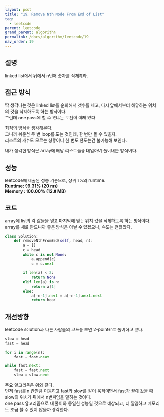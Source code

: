 ```yaml
---
layout: post
title: "19. Remove Nth Node From End of List"
tag:
  - leetcode
parent: leetcode
grand_parent: algorithm
permalink: /docs/algorithm/leetcode/19
nav_order: 19
---
```


## 설명
linked list에서 뒤에서 n번째 숫자를 삭제해라. 

## 접근 방식
딱 생각나는 것은 linked list를 순회해서 갯수를 세고, 다시 앞에서부터 해당하는 위치의 것을 삭제하도록 하는 방식이다.  
그런데 one pass에 할 수 있냐는 도전이 아래 있다.

최적의 방식을 생각해본다.  
그니까 쉬운건 두 번 loop를 도는 것인데, 한 번만 돌 수 있을지.  
리스트의 개수도 모르는 상황이니 한 번도 안도는건 불가능해 보인다.

내가 생각한 방식은 array에 해당 리스트들을 대입하여 풀어내는 방식이다.

## 성능
leetcode에 제출된 성능 기준으로, 상위 1%의 runtime.  
**Runtime: 99.31% (20 ms)**  
**Memory : 100.00% (12.8 MB)**

## 코드
array에 list의 각 값들을 넣고 마지막에 맞는 위치 값을 삭제하도록 하는 방식이다.  
array를 새로 만드니까 좋은 방식은 아닐 수 있겠으나, 속도는 괜찮았다.  
```python
class Solution:
    def removeNthFromEnd(self, head, n):
        a = []
        c = head
        while c is not None:
            a.append(c)
            c = c.next
     
        if len(a) < 2:
            return None
        elif len(a) is n:
            return a[1]
        else:
            a[-n-1].next = a[-n-1].next.next
            return head
```

## 개선방향
leetcode solution과 다른 사람들의 코드를 보면 2-pointer로 풀이하고 있다.  
```python
slow = head
fast = head

for i in range(n):
    fast = fast.next

while fast.next:
    fast = fast.next
    slow = slow.next
```
주요 알고리즘은 위와 같다.  
먼저 fast를 n 칸만큼 이동하고 fast와 slow를 같이 움직이면서 fast가 끝에 갔을 때 slow의 위치가 뒤에서 n번째임을 말하는 것이다.  
one pass 알고리즘으로 내 풀이와 동일한 성능일 것으로 예상되고, 더 깔끔하고 메모리도 조금 쓸 수 있지 않을까 생각한다.
